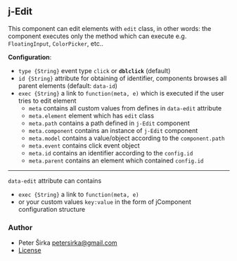 ## j-Edit

This component can edit elements with `edit` class, in other words: the component executes only the method which can execute e.g. `FloatingInput`, `ColorPicker`, etc..

__Configuration__:

- `type {String}` event type `click` or __`dblclick`__ (default)
- `id {String}` attribute for obtaining of identifier, components browses all parent elements (default: `data-id`)
- `exec {String}` a link to `function(meta, e)` which is executed if the user tries to edit element
    - `meta` contains all custom values from defines in `data-edit` attribute
	- `meta.element` element which has `edit` class
	- `meta.path` contains a path defined in `j-Edit` component
	- `meta.component` contains an instance of `j-Edit` component
	- `meta.model` contains a value/object according to the `component.path`
	- `meta.event` contains click event object
	- `meta.id` contains an identifier according to the `config.id`
	- `meta.parent` contains an element which contained `config.id`

---

`data-edit` attribute can contains

- `exec {String}` a link to `function(meta, e)`
- or your custom values `key:value` in the form of jComponent configuration structure

### Author

- Peter Širka <petersirka@gmail.com>
- [License](https://www.totaljs.com/license/)